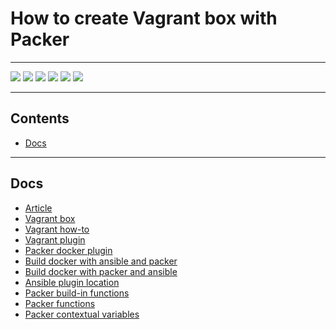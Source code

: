 # How to create Vagrant box with Packer

---

![](https://img.shields.io/github/commit-activity/m/ik-vms-dockers/packer-vagrant)
![](https://img.shields.io/github/last-commit/ik-vms-dockers/packer-vagrant)
[![](https://img.shields.io/github/license/ivankatliarchuk/.github)](https://github.com/ivankatliarchuk/.github/LICENCE)
[![](https://img.shields.io/github/languages/code-size/ik-vms-dockers/packer-vagrant)](https://github.com/ik-vms-dockers/packer-vagrant)
[![](https://img.shields.io/github/repo-size/ik-vms-dockers/packer-vagrant)](https://github.com/ik-vms-dockers/packer-vagrant)
![](https://img.shields.io/github/languages/top/ik-vms-dockers/packer-vagrant?color=green&logo=markdown&logoColor=blue)

---



<!-- START doctoc generated TOC please keep comment here to allow auto update -->
<!-- DON'T EDIT THIS SECTION, INSTEAD RE-RUN doctoc TO UPDATE -->
## Contents

- [Docs](#docs)

<!-- END doctoc generated TOC please keep comment here to allow auto update -->

---

## Docs

- [Article](https://dev.to/mattdark/a-custom-vagrant-box-with-packer-13ke)
- [Vagrant box](https://app.vagrantup.com/generic/boxes/ubuntu2204)
- [Vagrant how-to](https://github.com/hashicorp/packer-plugin-vagrant/blob/main/docs/builders/vagrant.mdx)
- [Vagrant plugin](https://github.com/hashicorp/packer-plugin-vagrant/tree/main)
- [Packer docker plugin](https://github.com/hashicorp/packer-plugin-docker/blob/main/docs/builders/docker.mdx)
- [Build docker with ansible and packer](https://getbetterdevops.io/build-docker-images-using-ansible-and-packer/)
- [Build docker with packer and ansible](https://gist.github.com/maxivak/2d014f591fc8b7c39d484ac8d17f2a55)
- [Ansible plugin location](https://github.com/hashicorp/packer-plugin-ansible/tree/main)
- [Packer build-in functions](https://developer.hashicorp.com/packer/docs/templates/hcl_templates/functions)
- [Packer functions](https://developer.hashicorp.com/packer/docs/templates/hcl_templates/functions)
- [Packer contextual variables](https://developer.hashicorp.com/packer/docs/templates/hcl_templates/contextual-variables)

